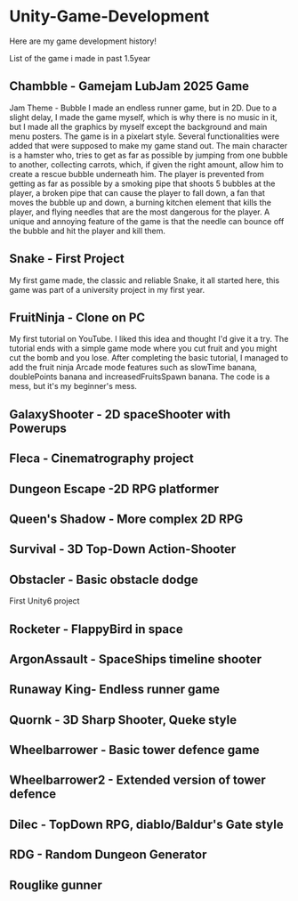 # Unity-Game-Development
Here are my game development history!

List of the game i made in past 1.5year

## Chambble - Gamejam LubJam 2025 Game
Jam Theme - Bubble
I made an endless runner game, but in 2D. 
Due to a slight delay, I made the game myself, which is why there is no music in it, but I made all the graphics by myself except the background and main menu posters. 
The game is in a pixelart style. Several functionalities were added that were supposed to make my game stand out. 
The main character is a hamster who, tries to get as far as possible by jumping from one bubble to another, collecting carrots, which, if given the right amount,
allow him to create a rescue bubble underneath him. The player is prevented from getting as far as possible by a smoking pipe that shoots 5 bubbles at the player, a broken pipe that can cause the player to fall down, 
a fan that moves the bubble up and down, a burning kitchen element that kills the player, and flying needles that are the most dangerous for the player. A unique and annoying feature of the game is that the 
needle can bounce off the bubble and hit the player and kill them.

## Snake - First Project
My first game made, the classic and reliable Snake, it all started here, this game was part of a university project in my first year.

## FruitNinja - Clone on PC
My first tutorial on YouTube. I liked this idea and thought I'd give it a try. The tutorial ends with a simple game mode where you cut fruit and you might cut the bomb and you lose. After completing the basic tutorial, I managed to add the fruit ninja 
Arcade mode features such as slowTime banana, doublePoints banana and increasedFruitsSpawn banana. The code is a mess, but it's my beginner's mess.

## GalaxyShooter - 2D spaceShooter with Powerups


## Fleca - Cinematrography project


## Dungeon Escape -2D RPG platformer


## Queen's Shadow - More complex 2D RPG


## Survival - 3D Top-Down Action-Shooter


## Obstacler - Basic obstacle dodge
First Unity6 project

## Rocketer - FlappyBird in space


## ArgonAssault - SpaceShips timeline shooter


## Runaway King- Endless runner game


## Quornk - 3D Sharp Shooter, Queke style


## Wheelbarrower - Basic tower defence game


## Wheelbarrower2 - Extended version of tower defence


## Dilec - TopDown RPG, diablo/Baldur's Gate style


## RDG - Random Dungeon Generator


## Rouglike gunner 